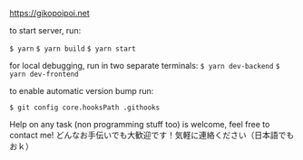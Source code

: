 https://gikopoipoi.net

to start server, run:

``$ yarn``
``$ yarn build``
``$ yarn start``

for local debugging, run in two separate terminals:
``$ yarn dev-backend``
``$ yarn dev-frontend``

to enable automatic version bump run:

``$ git config core.hooksPath .githooks``

Help on any task (non programming stuff too) is welcome, feel free to contact me!
どんなお手伝いでも大歓迎です！気軽に連絡ください（日本語でもおｋ）
